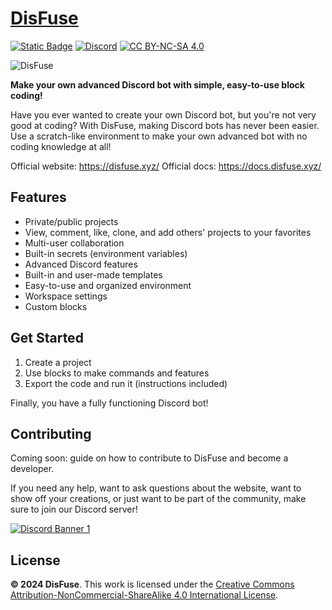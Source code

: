 # [DisFuse](https://disfuse.xyz)

[![Static Badge](https://img.shields.io/badge/DisFuse-Website-blue)](https://disfuse.xyz)
[![Discord](https://img.shields.io/discord/1232427191099457626?style=flat&logo=discord&label=Discord&labelColor=gray&color=blue)](https://dsc.gg/disfuse)
[![CC BY-NC-SA 4.0](https://img.shields.io/badge/License-CC%20BY--NC--SA%204.0-blue.svg)](https://creativecommons.org/licenses/by-nc-sa/4.0/)

![DisFuse](https://github.com/user-attachments/assets/71f0b5f8-faf3-4194-b0bd-ceacb5fb62a5)

**Make your own advanced Discord bot with simple, easy-to-use block coding!**

Have you ever wanted to create your own Discord bot, but you're not very good at coding?
With DisFuse, making Discord bots has never been easier. Use a scratch-like environment to make your own advanced bot with no coding knowledge at all!

Official website: https://disfuse.xyz/
Official docs: https://docs.disfuse.xyz/

## Features

- Private/public projects
- View, comment, like, clone, and add others' projects to your favorites
- Multi-user collaboration
- Built-in secrets (environment variables)
- Advanced Discord features
- Built-in and user-made templates
- Easy-to-use and organized environment
- Workspace settings
- Custom blocks

## Get Started

1. Create a project
2. Use blocks to make commands and features
3. Export the code and run it (instructions included)

Finally, you have a fully functioning Discord bot!

## Contributing

Coming soon: guide on how to contribute to DisFuse and become a developer.

If you need any help, want to ask questions about the website, want to show off your creations, or just want to be part of the community, make sure to join our Discord server!

[![Discord Banner 1](https://discord.com/api/guilds/1232427191099457626/widget.png?style=banner2)](https://dsc.gg/disfuse)

## License

**© 2024 DisFuse**. This work is licensed under the [Creative Commons Attribution-NonCommercial-ShareAlike 4.0 International License](https://creativecommons.org/licenses/by-nc-sa/4.0/).
